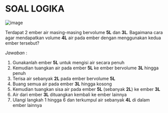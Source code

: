 # SOAL LOGIKA

![image](https://user-images.githubusercontent.com/91021512/186868645-4d424d7c-1038-402b-95e1-550a65910a02.png)

Terdapat 2 ember air masing-masing bervolume **5L** dan **3L**. Bagaimana cara agar mendapatkan volume **4L** air pada ember dengan menggunakan kedua ember tersebut?

_Jawaban_ :

1. Gunakanlah ember **5L** untuk mengisi air secara penuh
2. Kemudian tuangkan air pada ember **5L** ke ember bervolume **3L** hingga penuh
3. Terisa air sebanyak **2L** pada ember bervolume **5L**
4. Buang semua air pada ember **3L**  hingga kosong
5. Kemudian tuangkan sisa air pada ember **5L** (sebanyak **2L**) ke ember **3L**
6. Air dari ember **3L** dituangkan kembali ke ember lainnya
7. Ulangi langkah 1 hingga 6 dan terkumpul air sebanyak **4L** di dalam ember lainnya
